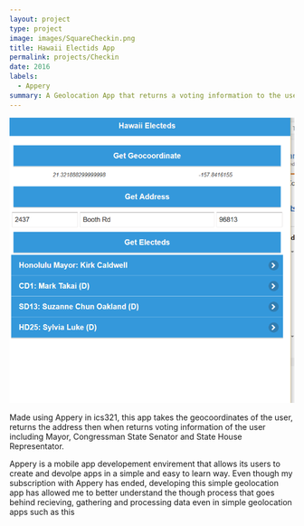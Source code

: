 ```yaml
---
layout: project
type: project
image: images/SquareCheckin.png
title: Hawaii Electids App
permalink: projects/Checkin
date: 2016
labels:
  - Appery
summary: A Geolocation App that returns a voting information to the user based off of location
---
```

<img class="ui medium right floated rounded image" src="../images/CheckExample.png">

Made using Appery in ics321, this app takes the geocoordinates of the user, returns the address then when returns voting information of the user including Mayor, Congressman State Senator and State House Representator.

Appery is a mobile app developement envirement that allows its users to create and devolpe apps in a simple and easy to learn way.  Even though my subscription with Appery has ended, developing this simple geolocation app has allowed me to better understand the though process that goes behind recieving, gathering and processing data even in simple geolocation apps such as this
